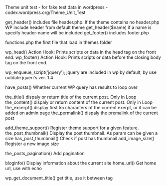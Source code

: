 Theme unit test  - for fake test data in wordpress - codex.wordpress.org/Theme_Unit_Test

get_header()        includes file header.php. If the theme contains no header.php WP include header from default theme
get_header($name)   if a name is specify header-name will be included 
get_footer()        includes footer.php 

functions.php   the first file that load in themes folder


wp_head()       Action Hook: Prints scripts or data in the head tag on the front end.
wp_footer()     Action Hook: Prints scripts or data before the closing body tag on the front end.

wp_enqueue_script('jquery');    jquery are included in wp by default, by use outdate jqueri's ver. 1.4


have_posts()    Whether current WP query has results to loop over
    
the_title()         dispaly or return title of the current post. Only in Loop
the_content()       dispaly or return content of the current post. Only in Loop
the_excerpt()       display first 55 characters of the current exerpt, or it can be added on admin page 
the_permalink()     dispaly the premalink of the current post

add_theme_support()     Register theme support for a given feature. 
the_post_thumbnail()    Display the post thumbnail. As param can be given a size
has_post_thumbnail()    Check if post has thumbnail
add_image_size()        Register a new image size

the_posts_pagination()      Add pagination

bloginfo()      Display information about the current site
home_url()      Get home url, use with echo


wp_get_document_title()             get title, use it between tag <title>
add_theme_support('title-tag');     delete <title> for using this hook 


register_nav_menus()   Registers navigation menu locations for a theme.
wp_nav_menu()       Displays a navigation menu
get_sidebar()       Load sidebar template. use with add_action('widget_init', 'my_func');
dynamic_sidebar()   Display dynamic sidebar.
is_active_sidebar()    Determines whether a sidebar is in use. 

the_custom_logo()       Displays a custom logo, linked to home.
has_custom_logo()       Determines whether the site has a custom logo.

 body_class()   Display the classes for the body element. For custom background color

/* -- Config -- */

define('FS_METHOD', 'direct'); Allow install plugins using filesystem instead of FTP parameters
define('DEBUG', false) default value false, so no errors are shown on page
